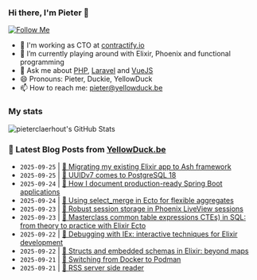 ### Hi there, I'm Pieter 👋  
[![Follow Me](https://img.shields.io/github/followers/pieterclaerhout?label=Follow&style=social)](https://github.com/pieterclaerhout)

- 🏢 I'm working as CTO at [contractify.io](https://contractify.io)
- 🌱 I’m currently playing around with Elixir, Phoenix and functional programming
- 💬 Ask me about [PHP](https://php.net), [Laravel](http://laravel.com) and [VueJS](https://vuejs.org)
- 😄 Pronouns: Pieter, Duckie, YellowDuck
- 📫 How to reach me: pieter@yellowduck.be

### My stats

![pieterclaerhout's GitHub Stats](https://github-readme-stats.vercel.app/api?username=pieterclaerhout&show_icons=true&count_private=true&line_height=40)

### 📩 Latest Blog Posts from [YellowDuck.be](https://www.yellowduck.be/)
<!-- BLOG-POST-LIST:START -->
- `2025-09-25` | [🔗 Migrating my existing Elixir app to Ash framework](https://www.yellowduck.be/posts/migrating-my-existing-elixir-app-to-ash-framework)  
- `2025-09-25` | [🔗 UUIDv7 comes to PostgreSQL 18](https://www.yellowduck.be/posts/uuidv7-comes-to-postgresql-18)  
- `2025-09-24` | [🔗 How I document production-ready Spring Boot applications](https://www.yellowduck.be/posts/how-i-document-production-ready-spring-boot-applications)  
- `2025-09-24` | [🔗 Using select_merge in Ecto for flexible aggregates](https://www.yellowduck.be/posts/using-select-merge-in-ecto-for-flexible-aggregates)  
- `2025-09-23` | [🔗 Robust session storage in Phoenix LiveView sessions](https://www.yellowduck.be/posts/robust-session-storage-in-phoenix-liveview-sessions)  
- `2025-09-23` | [🔗 Masterclass common table expressions CTEs&rpar; in SQL: from theory to practice with Elixir Ecto](https://www.yellowduck.be/posts/masterclass-common-table-expressions-ctes-in-sql-from-theory-to-practice-with-elixir-ecto)  
- `2025-09-22` | [🔗 Debugging with IEx: interactive techniques for Elixir development](https://www.yellowduck.be/posts/debugging-with-iex-interactive-techniques-for-elixir-development)  
- `2025-09-22` | [🔗 Structs and embedded schemas in Elixir: beyond maps](https://www.yellowduck.be/posts/structs-and-embedded-schemas-in-elixir-beyond-maps)  
- `2025-09-21` | [🔗 Switching from Docker to Podman](https://www.yellowduck.be/posts/switching-from-docker-to-podman)  
- `2025-09-21` | [🔗 RSS server side reader](https://www.yellowduck.be/posts/rss-server-side-reader)  

<!-- BLOG-POST-LIST:END -->
